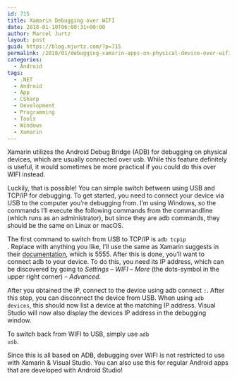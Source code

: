 ```yaml
---
id: 715
title: Xamarin Debugging over WIFI
date: 2018-01-10T06:00:31+00:00
author: Marcel Jurtz
layout: post
guid: https://blog.mjurtz.com/?p=715
permalink: /2018/01/debugging-xamarin-apps-on-physical-device-over-wifi/
categories:
  - Android
tags:
  - .NET
  - Android
  - App
  - CSharp
  - Development
  - Programming
  - Tools
  - Windows
  - Xamarin
---
```

Xamarin utilizes the Android Debug Bridge (ADB) for debugging on physical devices, which are usually connected over usb. While this feature definitely is useful, it would sometimes be more practical if you could do this over WIFI instead.

Luckily, that is possible! You can simple switch between using USB and TCP/IP for debugging. To get started, you need to connect your device via USB to the computer you&#8217;re debugging from. I&#8217;m using Windows, so the commands I&#8217;ll execute the following commands from the commandline (which runs as an administrator), but since they are adb commands, they should be the same on Linux or macOS.

The first command to switch from USB to TCP/IP is <code class="EnlighterJSRAW" data-enlighter-language="generic">adb tcpip <port></code>. Replace <port> with anything you like, I&#8217;ll use the same as Xamarin suggests in their [documentation](https://developer.xamarin.com/guides/android/getting_started/installation/set_up_device_for_development/), which is 5555. After this is done, you&#8217;ll want to connect adb to your device. To do this, you need its IP address, which can be discovered by going to _Settings_ &#8211; _WIFI_ &#8211; _More_ (the dots-symbol in the upper right corner) &#8211; _Advanced_.

After you obtained the IP, connect to the device using adb connect <code class="EnlighterJSRAW" data-enlighter-language="generic"><ip>:<port></code>. After this step, you can disconnect the device from USB. When using <code class="EnlighterJSRAW" data-enlighter-language="generic">adb devices</code>, this should now list a device at the matching IP address. Visual Studio will now also display the devices IP address in the debugging window.

To switch back from WIFI to USB, simply use <code class="EnlighterJSRAW" data-enlighter-language="generic">adb usb</code>.

Since this is all based on ADB, debugging over WIFI is not restricted to use with Xamarin & Visual Studio. You can also use this for regular Android apps that are developed with Android Studio!

&nbsp;